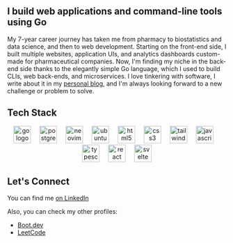 ## I build web applications and command-line tools using Go

My 7-year career journey has taken me from pharmacy to biostatistics and data science, and then to web development. Starting on the front-end side, I built multiple websites, application UIs, and analytics dashboards custom-made for pharmaceutical companies. Now, I'm finding my niche in the back-end side thanks to the elegantly simple Go language, which I used to build CLIs, web back-ends, and microservices. I love tinkering with software, I write about it in my [personal blog](https://wipdev.hashnode.dev), and I'm always looking forward to a new challenge or problem to solve.


## Tech Stack

<div align="center">
  <img src="https://cdn.simpleicons.org/go/00ADD8" height="40" alt="go logo"  />
  <img width="12" />
  <img src="https://cdn.simpleicons.org/postgresql/4169E1" height="40" alt="postgres logo"  />
  <img width="12" />
  <img src="https://cdn.simpleicons.org/neovim/57A143" height="40" alt="neovim logo"  />
  <img width="12" />
  <img src="https://cdn.simpleicons.org/debian/A81D33" height="40" alt="ubuntu logo"  />
  <img width="12" />
  <img src="https://cdn.simpleicons.org/html5/E34F26" height="40" alt="html5 logo"  />
  <img width="12" />
  <img src="https://cdn.simpleicons.org/css3/1572B6" height="40" alt="css3 logo"  />
  <img width="12" />
  <img src="https://cdn.simpleicons.org/tailwindcss/06B6D4" height="40" alt="tailwindcss logo"  />
  <img width="12" />
  <img src="https://cdn.simpleicons.org/javascript/F7DF1E" height="40" alt="javascript logo"  />
  <img width="12" />
  <img src="https://cdn.simpleicons.org/typescript/3178C6" height="40" alt="typescript logo"  />
  <img width="12" />
  <img src="https://cdn.simpleicons.org/react/61DAFB" height="40" alt="react logo"  />
  <img width="12" />
  <img src="https://cdn.simpleicons.org/svelte/FF3E00" height="40" alt="svelte logo"  />
</div>

## Let's Connect

You can find me [on LinkedIn](https://www.linkedin.com/in/waseem-medhat/)

Also, you can check my other profiles:

- [Boot.dev](https://www.boot.dev/u/wipdev)
- [LeetCode](https://leetcode.com/wipdev-tech/)

<br />

<!--
<a href="https://www.buymeacoffee.com/wipdev" target="_blank">
  <img src="https://i.imgur.com/etO0OxB.png" height="50" />
</a>
-->
